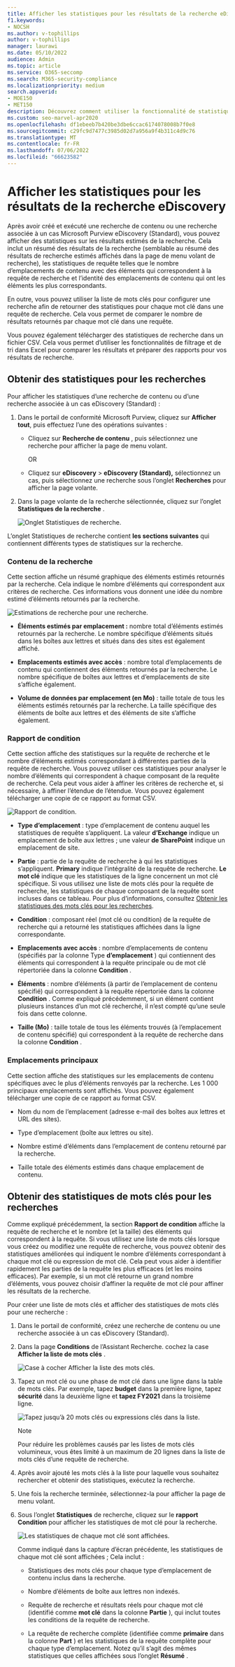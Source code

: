 ```yaml
---
title: Afficher les statistiques pour les résultats de la recherche eDiscovery
f1.keywords:
- NOCSH
ms.author: v-tophillips
author: v-tophillips
manager: laurawi
ms.date: 05/10/2022
audience: Admin
ms.topic: article
ms.service: O365-seccomp
ms.search: M365-security-compliance
ms.localizationpriority: medium
search.appverid:
- MOE150
- MET150
description: Découvrez comment utiliser la fonctionnalité de statistiques de recherche pour afficher des statistiques pour les recherches de contenu et les recherches associées à un cas eDiscovery (Standard) dans le portail de conformité Microsoft Purview.
ms.custom: seo-marvel-apr2020
ms.openlocfilehash: df1ebeeb7b420be3dbe6ccac6174078008b7f0e8
ms.sourcegitcommit: c29fc9d7477c3985d02d7a956a9f4b311c4d9c76
ms.translationtype: MT
ms.contentlocale: fr-FR
ms.lasthandoff: 07/06/2022
ms.locfileid: "66623582"
---
```

# <a name="view-statistics-for-ediscovery-search-results"></a>Afficher les statistiques pour les résultats de la recherche eDiscovery

Après avoir créé et exécuté une recherche de contenu ou une recherche associée à un cas Microsoft Purview eDiscovery (Standard), vous pouvez afficher des statistiques sur les résultats estimés de la recherche. Cela inclut un résumé des résultats de la recherche (semblable au résumé des résultats de recherche estimés affichés dans la page de menu volant de recherche), les statistiques de requête telles que le nombre d’emplacements de contenu avec des éléments qui correspondent à la requête de recherche et l’identité des emplacements de contenu qui ont les éléments les plus correspondants.
  
En outre, vous pouvez utiliser la liste de mots clés pour configurer une recherche afin de retourner des statistiques pour chaque mot clé dans une requête de recherche. Cela vous permet de comparer le nombre de résultats retournés par chaque mot clé dans une requête.
  
Vous pouvez également télécharger des statistiques de recherche dans un fichier CSV. Cela vous permet d’utiliser les fonctionnalités de filtrage et de tri dans Excel pour comparer les résultats et préparer des rapports pour vos résultats de recherche.
  
## <a name="get-statistics-for-searches"></a>Obtenir des statistiques pour les recherches

Pour afficher les statistiques d’une recherche de contenu ou d’une recherche associée à un cas eDiscovery (Standard) :
  
1. Dans le portail de conformité Microsoft Purview, cliquez sur **Afficher tout**, puis effectuez l’une des opérations suivantes :

   - Cliquez sur **Recherche de contenu** , puis sélectionnez une recherche pour afficher la page de menu volant.

     OR

   - Cliquez sur **eDiscovery** > **eDiscovery (Standard),** sélectionnez un cas, puis sélectionnez une recherche sous l’onglet **Recherches** pour afficher la page volante.

2. Dans la page volante de la recherche sélectionnée, cliquez sur l’onglet **Statistiques de la recherche** .
  
   ![Onglet Statistiques de recherche.](../media/SearchStatistics1.png)

L’onglet Statistiques de recherche contient **les sections suivantes** qui contiennent différents types de statistiques sur la recherche.

### <a name="search-content"></a>Contenu de la recherche

Cette section affiche un résumé graphique des éléments estimés retournés par la recherche. Cela indique le nombre d’éléments qui correspondent aux critères de recherche. Ces informations vous donnent une idée du nombre estimé d’éléments retournés par la recherche.

![Estimations de recherche pour une recherche.](../media/SearchContentReport.png)

- **Éléments estimés par emplacement :** nombre total d’éléments estimés retournés par la recherche. Le nombre spécifique d’éléments situés dans les boîtes aux lettres et situés dans des sites est également affiché.

- **Emplacements estimés avec accès** : nombre total d’emplacements de contenu qui contiennent des éléments retournés par la recherche. Le nombre spécifique de boîtes aux lettres et d’emplacements de site s’affiche également.

- **Volume de données par emplacement (en Mo)** : taille totale de tous les éléments estimés retournés par la recherche. La taille spécifique des éléments de boîte aux lettres et des éléments de site s’affiche également.

### <a name="condition-report"></a>Rapport de condition

Cette section affiche des statistiques sur la requête de recherche et le nombre d’éléments estimés correspondant à différentes parties de la requête de recherche. Vous pouvez utiliser ces statistiques pour analyser le nombre d’éléments qui correspondent à chaque composant de la requête de recherche. Cela peut vous aider à affiner les critères de recherche et, si nécessaire, à affiner l’étendue de l’étendue. Vous pouvez également télécharger une copie de ce rapport au format CSV.

![Rapport de condition.](../media/SearchContentReportNoKeywordList.png)

- **Type d’emplacement** : type d’emplacement de contenu auquel les statistiques de requête s’appliquent. La valeur **d’Exchange** indique un emplacement de boîte aux lettres ; une valeur **de SharePoint** indique un emplacement de site.

- **Partie** : partie de la requête de recherche à qui les statistiques s’appliquent. **Primary** indique l’intégralité de la requête de recherche. **Le mot clé** indique que les statistiques de la ligne concernent un mot clé spécifique. Si vous utilisez une liste de mots clés pour la requête de recherche, les statistiques de chaque composant de la requête sont incluses dans ce tableau. Pour plus d’informations, consultez [Obtenir les statistiques des mots clés pour les recherches](#get-keyword-statistics-for-searches).

- **Condition** : composant réel (mot clé ou condition) de la requête de recherche qui a retourné les statistiques affichées dans la ligne correspondante.

- **Emplacements avec accès** : nombre d’emplacements de contenu (spécifiés par la colonne Type **d’emplacement** ) qui contiennent des éléments qui correspondent à la requête principale ou de mot clé répertoriée dans la colonne **Condition** .

- **Éléments** : nombre d’éléments (à partir de l’emplacement de contenu spécifié) qui correspondent à la requête répertoriée dans la colonne **Condition** . Comme expliqué précédemment, si un élément contient plusieurs instances d’un mot clé recherché, il n’est compté qu’une seule fois dans cette colonne.

- **Taille (Mo)** : taille totale de tous les éléments trouvés (à l’emplacement de contenu spécifié) qui correspondent à la requête de recherche dans la colonne **Condition** .

### <a name="top-locations"></a>Emplacements principaux

Cette section affiche des statistiques sur les emplacements de contenu spécifiques avec le plus d’éléments renvoyés par la recherche. Les 1 000 principaux emplacements sont affichés. Vous pouvez également télécharger une copie de ce rapport au format CSV.

- Nom du nom de l’emplacement (adresse e-mail des boîtes aux lettres et URL des sites).

- Type d’emplacement (boîte aux lettres ou site).

- Nombre estimé d’éléments dans l’emplacement de contenu retourné par la recherche.

- Taille totale des éléments estimés dans chaque emplacement de contenu.

## <a name="get-keyword-statistics-for-searches"></a>Obtenir des statistiques de mots clés pour les recherches

Comme expliqué précédemment, la section **Rapport de condition** affiche la requête de recherche et le nombre (et la taille) des éléments qui correspondent à la requête. Si vous utilisez une liste de mots clés lorsque vous créez ou modifiez une requête de recherche, vous pouvez obtenir des statistiques améliorées qui indiquent le nombre d’éléments correspondant à chaque mot clé ou expression de mot clé. Cela peut vous aider à identifier rapidement les parties de la requête les plus efficaces (et les moins efficaces). Par exemple, si un mot clé retourne un grand nombre d’éléments, vous pouvez choisir d’affiner la requête de mot clé pour affiner les résultats de la recherche.

Pour créer une liste de mots clés et afficher des statistiques de mots clés pour une recherche :
  
1. Dans le portail de conformité, créez une recherche de contenu ou une recherche associée à un cas eDiscovery (Standard).

2. Dans la page **Conditions** de l’Assistant Recherche. cochez la case **Afficher la liste de mots clés** .

   ![Case à cocher Afficher la liste des mots clés.](../media/SearchKeywordsList1.png)

3. Tapez un mot clé ou une phase de mot clé dans une ligne dans la table de mots clés. Par exemple, tapez **budget** dans la première ligne, tapez **sécurité** dans la deuxième ligne et **tapez FY2021** dans la troisième ligne.

   ![Tapez jusqu’à 20 mots clés ou expressions clés dans la liste.](../media/SearchKeywordsList2.png)

   > [!NOTE]
   > Pour réduire les problèmes causés par les listes de mots clés volumineux, vous êtes limité à un maximum de 20 lignes dans la liste de mots clés d’une requête de recherche.

4. Après avoir ajouté les mots clés à la liste pour laquelle vous souhaitez rechercher et obtenir des statistiques, exécutez la recherche.

5. Une fois la recherche terminée, sélectionnez-la pour afficher la page de menu volant.

6. Sous l’onglet **Statistiques** de recherche, cliquez sur le **rapport Condition** pour afficher les statistiques de mot clé pour la recherche.

    ![Les statistiques de chaque mot clé sont affichées.](../media/SearchKeywordsList3.png)
  
    Comme indiqué dans la capture d’écran précédente, les statistiques de chaque mot clé sont affichées ; Cela inclut :

    - Statistiques des mots clés pour chaque type d’emplacement de contenu inclus dans la recherche.

    - Nombre d’éléments de boîte aux lettres non indexés.

    - Requête de recherche et résultats réels pour chaque mot clé (identifié comme **mot clé** dans la colonne **Partie** ), qui inclut toutes les conditions de la requête de recherche.

    - La requête de recherche complète (identifiée comme **primaire** dans la colonne **Part** ) et les statistiques de la requête complète pour chaque type d’emplacement. Notez qu’il s’agit des mêmes statistiques que celles affichées sous l’onglet **Résumé** .
